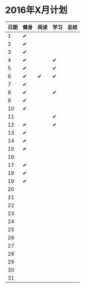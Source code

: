 
# 2016年X月计划

 日期|健身|阅读|学习|总结
:-----------|:------------|:--------|:---------|:---------
1|✔| | | |
2|✔| | | |
3|✔| | | |
4|✔| |✔| |
5|✔| |✔| |
6|✔|✔|✔| |
7|✔| | | |
8|✔| |✔| |
9|✔| | | |
10|✔| | | |
11| | |✔| |   
12|✔| |✔| |
13|✔| | | |
14|✔| | | |
15|✔| | | |
16| | | | |
17|✔| | | |
18|✔| | | |
19|✔| | | |
20| | | | |
21| | | | |
22| | | | |
23| | | | |
24| | | | |
25| | | | |
26| | | | |
27| | | | |
28| | | | |
29| | | | |
30| | | | |
31| | | | |